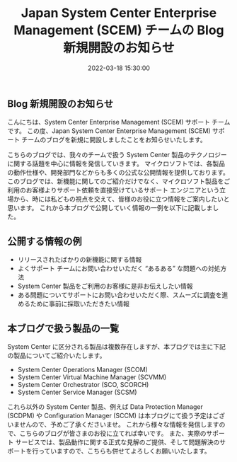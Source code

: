 ﻿---
title: Japan System Center Enterprise Management (SCEM) チームの Blog 新規開設のお知らせ
date: 2022-03-18 15:30:00
tags:
  - General
  - Information
---

## Blog 新規開設のお知らせ
こんにちは、System Center Enterprise Management (SCEM) サポート チームです。
この度、Japan System Center Enterprise Management (SCEM) サポート チームのブログを新規に開設しましたことをお知らせいたします。

こちらのブログでは、我々のチームで扱う System Center 製品のテクノロジーに関する話題を中心に情報を発信していきます。
マイクロソフトでは、各製品の動作仕様や、開発部門などからも多くの公式な公開情報を提供しております。
このブログでは、新機能に関してのご紹介だけでなく、マイクロソフト製品をご利用のお客様よりサポート依頼を直接受けているサポート エンジニアという立場から、時には私どもの視点を交えて、皆様のお役に立つ情報をご案内したいと思います。
これから本ブログで公開していく情報の一例を以下に記載しました。

## 公開する情報の例
- リリースされたばかりの新機能に関する情報
- よくサポート チームにお問い合わせいただく “あるある” な問題への対処方法
- System Center 製品をご利用のお客様に是非お伝えしたい情報
- ある問題についてサポートにお問い合わせいただく際、スムーズに調査を進めるために事前に採取いただきたい情報

## 本ブログで扱う製品の一覧
System Center に区分される製品は複数存在しますが、本ブログでは主に下記の製品についてご紹介いたします。
- System Center Operations Manager (SCOM)
- System Center Virtual Machine Manager (SCVMM)
- System Center Orchestrator (SCO, SCORCH)
- System Center Service Manager (SCSM)

これら以外の System Center 製品、例えば Data Protection Manager (SCDPM) や Configuration Manager (SCCM) は本ブログにて扱う予定はございませんので、予めご了承くださいませ。
これから様々な情報を発信しますので、こちらのブログが皆さまのお役に立てれば幸いです。
また、実際のサポート サービスでは、製品動作に関する正式な見解のご提供、そして問題解決のサポートを行っていますので、こちらも併せてよろしくお願いいたします。